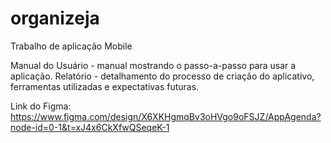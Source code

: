 # organizeja
Trabalho de aplicação Mobile

Manual do Usuário - manual mostrando o passo-a-passo para usar a aplicação.
Relatório - detalhamento do processo de criação do aplicativo, ferramentas utilizadas e expectativas futuras.

Link do Figma: https://www.figma.com/design/X6XKHgmqBv3oHVgo9oFSJZ/AppAgenda?node-id=0-1&t=xJ4x6CkXfwQSeqeK-1

